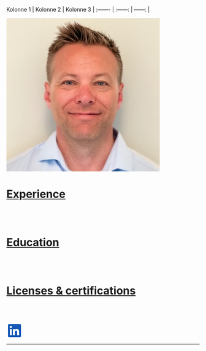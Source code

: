 Kolonne 1 | Kolonne 2 | Kolonne 3 |
:——- | :——: | ——: |

![rune!](/Bilder/rune.jfif)  

# [Experience](/Experience.md)

<br>
<br>

# [Education](/Education.md)



<br>
<br>

# [Licenses & certifications](/Certifications.md)

<br>
<br>

[![Logo!](/Bilder/Logo.png)](https://www.linkedin.com/in/rune-andersen-9837a733/) 


---
